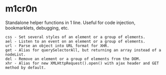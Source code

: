 m1cr0n
======

Standalone helper functions in 1 line. Useful for code injection, bookmarklets, debugging, etc.

```
css - Set several styles of an element or a group of elements.
ael - Listen to an event on an element or a group of elements.
url - Parse an object into URL format for XHR.
get - Alias for querySelectorAll, but returning an array instead of a nodeList.
del - Remove an element or a group of elements from the DOM.
xhr - Alias for new XMLHttpRequest().open() with ajax header and GET method by default.
```
